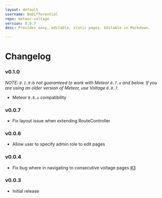 ```yaml
---
layout: default
username: BeDifferential
repo: meteor-voltage
version: 0.0.7
desc: Provides easy, editable, static pages. Editable in Markdown.

---
```

# Changelog

### v0.1.0

_NOTE: `0.1.0` is not guaranteed to work with Meteor `0.7.x` and below. If you are using an older version of Meteor, use Voltage `0.0.7`._

* Meteor `0.8.x` compatibility

### v0.0.7

* Fix layout issue when extending RouteController

### v0.0.6

* Allow user to specify admin role to edit pages

### v0.0.4

* Fix bug where in navigating to consecutive voltage pages [#3](https://github.com/BeDifferential/meteor-voltage/issues/3)

### v0.0.3

* Initial release
